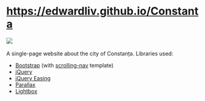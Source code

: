 # https://edwardliv.github.io/Constanta
![](https://i.imgur.com/THgKCww.png)</br></br>
A single-page website about the city of Constanța.
Libraries used:
* [Bootstrap](https://getbootstrap.com) (with [scrolling-nav](https://startbootstrap.com/templates/scrolling-nav/) template)
* [jQuery](https://jquery.com)
* [jQuery Easing](https://github.com/gdsmith/jquery.easing)
* [Parallax](http://pixelcog.github.io/parallax.js)
* [Lightbox](https://lokeshdhakar.com/projects/lightbox2)
